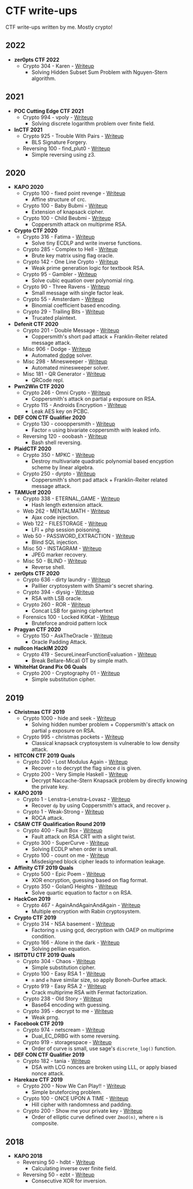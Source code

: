 # CTF write-ups

CTF write-ups written by me. Mostly crypto!

## 2022

- **zer0pts CTF 2022**
	- Crypto 304 - Karen - [Writeup](https://github.com/pcw109550/write-up/tree/master/2022/zer0pts/Karen)
		- Solving Hidden Subset Sum Problem with Nguyen-Stern algorithm.

## 2021

- **POC Cutting Edge CTF 2021**
	- Crypto 994 - vpoly - [Writeup](https://github.com/pcw109550/write-up/tree/master/2021/POC_Cutting_Edge_CTF/vpoly)
		- Solving discrete logarithm problem over finite field.
- **InCTF 2021**
	- Crypto 925 - Trouble With Pairs - [Writeup](https://github.com/pcw109550/write-up/tree/master/2021/InCTF/Trouble_With_Pairs)
		- BLS Signature Forgery.
	- Reversing 100 - find_plut0 - [Writeup](https://github.com/pcw109550/write-up/tree/master/2021/InCTF/find_plut0)
		- Simple reversing using z3.

## 2020

- **KAPO 2020**
	- Crypto 100 - fixed point revenge - [Writeup](https://github.com/pcw109550/write-up/tree/master/2020/KAPO/fixed_point_revenge)
		- Affine structure of crc.
	- Crypto 100 - Baby Bubmi - [Writeup](https://github.com/pcw109550/write-up/tree/master/2020/KAPO/Baby_Bubmi)
		- Extension of knapsack cipher.
	- Crypto 100 - Child Beubmi - [Writeup](https://github.com/pcw109550/write-up/tree/master/2020/KAPO/Child_Beubmi)
		- Coppersmith attack on multiprime RSA.
- **Crypto CTF 2020**
	- Crypto 316 - Fatima - [Writeup](https://github.com/pcw109550/write-up/tree/master/2020/CryptoCTF/Fatima)
		- Solve tiny ECDLP and write inverse functions.
	- Crypto 285 - Complex to Hell - [Writeup](https://github.com/pcw109550/write-up/tree/master/2020/CryptoCTF/Complex_to_Hell)
		- Brute key matrix using flag oracle.
	- Crypto 142 - One Line Crypto - [Writeup](https://github.com/pcw109550/write-up/tree/master/2020/CryptoCTF/One_Line_Crypto)
		- Weak prime generation logic for textbook RSA.
	- Crypto 95 - Gambler - [Writeup](https://github.com/pcw109550/write-up/tree/master/2020/CryptoCTF/Gambler)
		- Solve cubic equation over polynomial ring.
	- Crypto 90 - Three Ravens - [Writeup](https://github.com/pcw109550/write-up/tree/master/2020/CryptoCTF/Three_Ravens)
		- Small message with single factor leak.
	- Crypto 55 - Amsterdam - [Writeup](https://github.com/pcw109550/write-up/tree/master/2020/CryptoCTF/Amsterdam)
		- Binomial coefficient based encoding.
	- Crypto 29 - Trailing Bits - [Writeup](https://github.com/pcw109550/write-up/tree/master/2020/CryptoCTF/Trailing_Bits)
		- Trucated plaintext.
- **Defenit CTF 2020**
	- Crypto 201 - Double Message - [Writeup](https://github.com/pcw109550/write-up/tree/master/2020/Defenit/Double_Message)
		- Coppersmith's short pad attack + Franklin-Reiter related message attack.
	- Misc 906 - Dodge - [Writeup](https://github.com/pcw109550/write-up/tree/master/2020/Defenit/Dodge)
		- Automated [dodge](https://editown.tistory.com/101) solver.
	- Misc 298 - Minesweeper - [Writeup](https://github.com/pcw109550/write-up/tree/master/2020/Defenit/Minesweeper)
		- Automated minesweeper solver.
	- Misc 181 - QR Generator - [Writeup](https://github.com/pcw109550/write-up/tree/master/2020/Defenit/QR_Generator)
		- QRCode repl.
- **Pwn2Win CTF 2020**
	- Crypto 246 - Omni Crypto - [Writeup](https://github.com/pcw109550/write-up/tree/master/2020/Pwn2Win/Omni_Crypto)
		- Coppersmith's attack on partial `p` exposure on RSA.
	- Crypto 115 - Androids Encryption - [Writeup](https://github.com/pcw109550/write-up/tree/master/2020/Pwn2Win/Androids_Encryption)
		- Leak AES key on PCBC.
- **DEF CON CTF Qualifier 2020**
	- Crypto 130 - coooppersmith - [Writeup](https://github.com/pcw109550/write-up/tree/master/2020/DEFCON/coooppersmith)
		- Factor `n` using bivariate coppersmith with leaked info.
	- Reversing 120 - ooobash - [Writeup](https://github.com/pcw109550/write-up/tree/master/2020/DEFCON/ooobash)
		- Bash shell reversing.
- **PlaidCTF 2020**
	- Crypto 350 - MPKC - [Writeup](https://github.com/pcw109550/write-up/tree/master/2020/PlaidCTF/MPKC)
		- Destroy multivariate quadratic polynomial based encyption scheme by linear algebra.
	- Crypto 250 - dyrpto - [Writeup](https://github.com/pcw109550/write-up/tree/master/2020/PlaidCTF/dyrpto)
		- Coppersmith's short pad attack + Franklin-Reiter related message attack.
- **TAMUctf 2020**
	- Crypto 338 - ETERNAL_GAME - [Writeup](https://github.com/pcw109550/write-up/tree/master/2020/TAMUctf/ETERNAL_GAME)
		- Hash length extension attack.
	- Web 262 - MENTALMATH - [Writeup](https://github.com/pcw109550/write-up/tree/master/2020/TAMUctf/MENTALMATH)
		- Ajax code injection.
	- Web 122 - FILESTORAGE - [Writeup](https://github.com/pcw109550/write-up/tree/master/2020/TAMUctf/FILESTORAGE)
		- LFI + php session poisoning.
	- Web 50 - PASSWORD_EXTRACTION - [Writeup](https://github.com/pcw109550/write-up/tree/master/2020/TAMUctf/PASSWORD_EXTRACTION)
		- Blind SQL injection.
	- Misc 50 - INSTAGRAM - [Writeup](https://github.com/pcw109550/write-up/tree/master/2020/TAMUctf/INSTAGRAM)
		- JPEG marker recovery.
	- Misc 50 - BLIND - [Writeup](https://github.com/pcw109550/write-up/tree/master/2020/TAMUctf/BLIND)
		- Reverse shell.
- **zer0pts CTF 2020**
	- Crypto 636 - dirty laundry - [Writeup](https://github.com/pcw109550/write-up/tree/master/2020/zer0pts/dirty_laundry)
		- Paillier cryptosystem with Shamir's secret sharing.
	- Crypto 394 - diysig - [Writeup](https://github.com/pcw109550/write-up/tree/master/2020/zer0pts/diysig)
		- RSA with LSB oracle.
	- Crypto 260 - ROR - [Writeup](https://github.com/pcw109550/write-up/tree/master/2020/zer0pts/ROR)
		- Concat LSB for gaining ciphertext
	- Forensics 100 - Locked KitKat - [Writeup](https://github.com/pcw109550/write-up/tree/master/2020/zer0pts/Locked_KitKat)
		- Bruteforce android pattern lock
- **Pragyan CTF 2020**
    - Crypto 150 - AskTheOracle - [Writeup](https://github.com/pcw109550/write-up/tree/master/2020/Pragyan/AskTheOracle)
        - Oracle Padding Attack.
- **nullcon HackIM 2020**
    - Crypto 419 - SecureLinearFunctionEvaluation - [Writeup](https://github.com/pcw109550/write-up/tree/master/2020/HackIM/SecureLinearFunctionEvaluation)
        - Break Bellare-Micali OT by simple math.
- **WhiteHat Grand Pix 06 Quals**
    - Crypto 200 - Cryptography 01 - [Writeup](https://github.com/pcw109550/write-up/tree/master/2020/WhiteHat_GrandPrix/Cryptography_01)
        - Simple substitution cipher.

## 2019

- **Christmas CTF 2019**
	- Crypto 1000 - hide and seek - [Writeup](https://github.com/pcw109550/write-up/tree/master/2019/X-MAS/hide_and_seek)
		- Solving hidden number problem + Coppersmith's attack on partial `p` exposure on RSA.
	- Crypto 995 - christmas pockets - [Writeup](https://github.com/pcw109550/write-up/tree/master/2019/X-MAS/christmas_pockets)
		- Classical knapsack cryptosystem is vulnerable to low density attack.
- **HITCON CTF 2019 Quals**
	- Crypto 200 - Lost Modulus Again - [Writeup](https://github.com/pcw109550/write-up/tree/master/2019/HITCON/Lost_Modulus_Again)
		- Recover `n` to decrypt the flag since `d` is given.
	- Crypto 200 - Very Simple Haskell - [Writeup](https://github.com/pcw109550/write-up/tree/master/2019/HITCON/Very_Simple_Haskell)
		- Decrypt Naccache-Stern Knapsack problem by directly knowing the private key.
- **KAPO 2019**
	- Crypto 1 - Lenstra-Lenstra-Lovasz - [Writeup](https://github.com/pcw109550/write-up/tree/master/2019/KAPO/Lenstra-Lenstra-Lovasz)
		- Recover `dp` by using Coppersmith's attack, and recover `p`.
	- Crypto 1 - Weak-Strong - [Writeup](https://github.com/pcw109550/write-up/tree/master/2019/KAPO/Weak-Strong)
		- ROCA attack.
- **CSAW CTF Qualification Round 2019**
	- Crypto 400 - Fault Box - [Writeup](https://github.com/pcw109550/write-up/tree/master/2019/CSAW/Fault_Box)
		- Fault attack on RSA CRT with a slight twist.
	- Crypto 300 - SuperCurve - [Writeup](https://github.com/pcw109550/write-up/tree/master/2019/CSAW/SuperCurve)
		- Solving ECDLP when order is small.
	- Crypto 100 - count on me - [Writeup](https://github.com/pcw109550/write-up/tree/master/2019/CSAW/count_on_me)
		- Misdesigned block cipher leads to information leakage.
- **Affinity CTF 2019 Quals**
	- Crypto 500 - Epic Poem - [Writeup](https://github.com/pcw109550/write-up/tree/master/2019/Affinity/Epic_Poem)
		- XOR encryption, guessing based on flag format.
	- Crypto 350 - GolanG Heights - [Writeup](https://github.com/pcw109550/write-up/tree/master/2019/Affinity/GolanG_Heights)
		- Solve quartic equation to factor `n` on RSA.
- **HackCon 2019**
	- Crypto 467 - AgainAndAgainAndAgain - [Writeup](https://github.com/pcw109550/write-up/tree/master/2019/HackCon/AgainAndAgainAndAgain)
		- Multiple encryption with Rabin cryptosystem.
- **Crypto CTF 2019**
	- Crypto 314 - NSA basement - [Writeup](https://github.com/pcw109550/write-up/tree/master/2019/CryptoCTF/NSA_basement)
		- Factoring `n` using gcd, decryption with OAEP on multiprime condition.
	- Crypto 166 - Alone in the dark - [Writeup](https://github.com/pcw109550/write-up/tree/master/2019/CryptoCTF/Alone_in_the_dark)
		- Solving pellian equation.
- **ISITDTU CTF 2019 Quals**
	- Crypto 304 - Chaos - [Writeup](https://github.com/pcw109550/write-up/tree/master/2019/ISITDTU/Chaos)
		- Simple substitution cipher.
	- Crypto 100 - Easy RSA 1 - [Writeup](https://github.com/pcw109550/write-up/tree/master/2019/ISITDTU/Easy_RSA_1)
		- `n` and `e` have similar size, so apply Boneh-Durfee attack.
	- Crypto 919 - Easy RSA 2 - [Writeup](https://github.com/pcw109550/write-up/tree/master/2019/ISITDTU/Easy_RSA_2)
		- Crack multiprime RSA with Fermat factorization.
	- Crypto 238 - Old Story - [Writeup](https://github.com/pcw109550/write-up/tree/master/2019/ISITDTU/Old_story)
		- Base64 encoding with guessing.
	- Crypto 395 - decrypt to me - [Writeup](https://github.com/pcw109550/write-up/tree/master/2019/ISITDTU/decrypt_to_me)
		- Weak prng.
- **Facebook CTF 2019**
	- Crypto 974 - netscream - [Writeup](https://github.com/pcw109550/write-up/tree/master/2019/Facebook/netscream)
		- Dual_EC_DRBG with some reversing.
	- Crypto 919 - storagespace - [Writeup](https://github.com/pcw109550/write-up/tree/master/2019/Facebook/storagespace)
		- Order of curve is small, use sage's `discrete_log()` function.
- **DEF CON CTF Qualifier 2019**
	- Crypto 182 - tania - [Writeup](https://github.com/pcw109550/write-up/tree/master/2019/DEFCON/tania)
		- DSA with LCG nonces are broken using LLL, or apply biased nonce attack.
- **Harekaze CTF 2019**
	- Crypto 200 - Now We Can Play!! - [Writeup](https://github.com/pcw109550/write-up/tree/master/2019/Harekaze/Now_We_Can_Play)
		- Simple bruteforcing problem.
	- Crypto 100 - ONCE UPON A  TIME - [Writeup](https://github.com/pcw109550/write-up/tree/master/2019/Harekaze/ONCE_UPON_A_TIME)
		- Hill cipher with randomness and padding.
	- Crypto 200 - Show me your private key - [Writeup](https://github.com/pcw109550/write-up/tree/master/2019/Harekaze/show_me_your_private_key)
		- Order of elliptic curve defined over `Zmod(n)`, where `n` is composite.

## 2018

- **KAPO 2018**
	- Reversing 50 - hdbt - [Writeup](https://github.com/pcw109550/write-up/tree/master/2018/KAPO/hdbt)
		- Calculating inverse over finite field.
	- Reversing 50 - ezbt - [Writeup](https://github.com/pcw109550/write-up/tree/master/2018/KAPO/ezbt)
		- Consecutive XOR for inversion.
